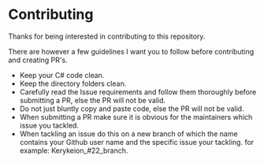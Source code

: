 # Contributing

Thanks for being interested in contributing to this repository.

There are however a few guidelines I want you to follow before contributing and creating PR's.

- Keep your C# code clean.
- Keep the directory folders clean.
- Carefully read the Issue requirements and follow them thoroughly before submitting a PR, else the PR will not be valid.
- Do not just bluntly copy and paste code, else the PR will not be valid.
- When submitting a PR make sure it is obvious for the maintainers which issue you tackled.
- When tackling an issue do this on a new branch of which the name contains your Github user name and the specific issue your tackling. for example: Kerykeion_#22_branch.

